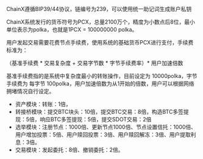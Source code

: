 ChainX遵循BIP39/44协议，链编号为239，可以使用统一助记词生成账户私钥

ChainX系统发行的货币符号为PCX，总量2100万个，精度为小数点后8位，最小单位表示为polka，也就是1PCX = 100000000 polka。

用户发起交易需要花费节点手续费，使用系统的基础货币PCX进行支付，手续费标准为：

（基准手续费 * 交易复杂度 + 交易字节数 * 字节手续费率）* 用户加速倍数

基准手续费指的是系统中复杂度最小的转账操作，目前设定为 10000polka，字节手续费为 每字节 100polka，用户加速倍数为从1开始的倍数，用户可以根据网络拥堵情况自行设定。

* 资产模块：转账：1倍，
* 转接桥模块：提交BTC块头：10倍，提交BTC交易：8倍，构造BTC多签提现：5倍，响应BTC多签提现：5倍，提交SDOT交易：2倍
* 选举模块：注册节点：1000倍、更新节点1000倍、节点设置信托：1000倍、用户增加投票：5倍、用户赎回投票：3倍、用户赎回解冻：3倍、用户提取利息：3倍。
* 交易模块：发起委托：8倍、撤销委托：2倍。
